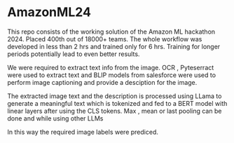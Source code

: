 # AmazonML24

This repo consists of the working solution of the Amazon ML hackathon 2024. Placed 400th out of 18000+ teams. 
The whole workflow was developed in less than 2 hrs and trained only for 6 hrs. Training for longer periods potentially lead to even better results. 

We were required to extract text info from the image. 
OCR , Pyteserract were used to extract text and BLIP models from salesforce were used to perform image captioning and 
provide a desciption for the image.

The extracted image text and the description is processed using LLama to generate a meaningful text which is tokenized and fed to a 
BERT model with linear layers after using the CLS tokens. 
Max , mean or last pooling can be done and while using other LLMs



In this way the required image labels were prediced.


